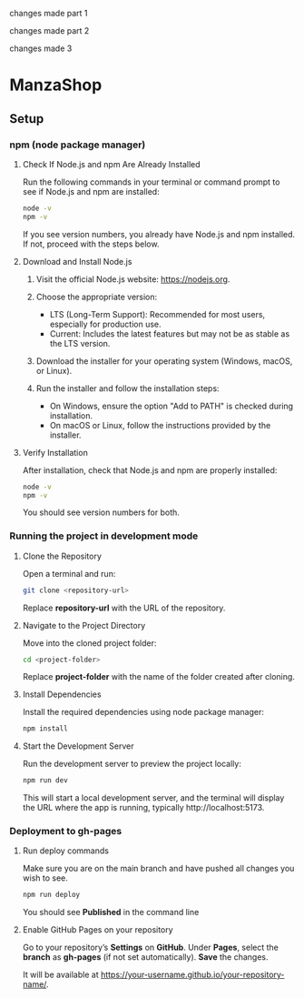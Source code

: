 changes made part 1

changes made part 2

changes made 3


# ManzaShop

## Setup

### npm (node package manager)

1. Check If Node.js and npm Are Already Installed

   Run the following commands in your terminal or command prompt to see if Node.js and npm are installed:

   ```bash
   node -v
   npm -v
   ```

   If you see version numbers, you already have Node.js and npm installed. If not, proceed with the steps below.

2. Download and Install Node.js

   1. Visit the official Node.js website: https://nodejs.org.
   2. Choose the appropriate version:

      - LTS (Long-Term Support): Recommended for most users, especially for production use.
      - Current: Includes the latest features but may not be as stable as the LTS version.

   3. Download the installer for your operating system (Windows, macOS, or Linux).
   4. Run the installer and follow the installation steps:

      - On Windows, ensure the option "Add to PATH" is checked during installation.
      - On macOS or Linux, follow the instructions provided by the installer.

3. Verify Installation

   After installation, check that Node.js and npm are properly installed:

   ```bash
   node -v
   npm -v
   ```

   You should see version numbers for both.

### Running the project in development mode

1. Clone the Repository

   Open a terminal and run:

   ```bash
   git clone <repository-url>
   ```

   Replace **repository-url** with the URL of the repository.

2. Navigate to the Project Directory

   Move into the cloned project folder:

   ```bash
   cd <project-folder>
   ```

   Replace **project-folder** with the name of the folder created after cloning.

3. Install Dependencies

   Install the required dependencies using node package manager:

   ```bash
   npm install
   ```

4. Start the Development Server

   Run the development server to preview the project locally:

   ```bash
   npm run dev
   ```

   This will start a local development server, and the terminal will display the URL where the app is running, typically http://localhost:5173.

### Deployment to gh-pages

1. Run deploy commands

   Make sure you are on the main branch and have pushed all changes you wish to see.

   ```bash
   npm run deploy
   ```

   You should see **Published** in the command line

2. Enable GitHub Pages on your repository

   Go to your repository’s **Settings** on **GitHub**.
   Under **Pages**, select the **branch** as **gh-pages** (if not set automatically).
   **Save** the changes.

   It will be available at https://your-username.github.io/your-repository-name/.
